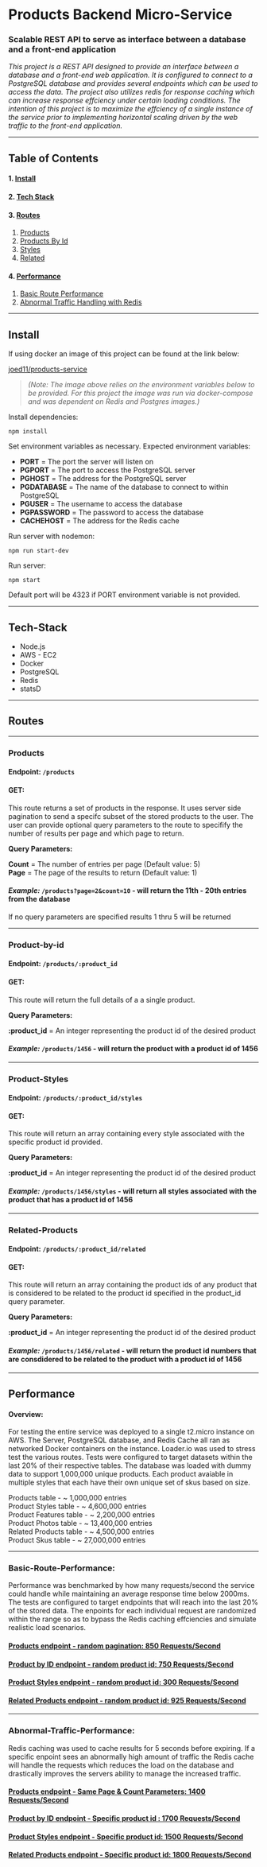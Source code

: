 # Products Backend Micro-Service

### Scalable REST API to serve as interface between a database and a front-end application

*This project is a REST API designed to provide an interface between a database and a front-end web application.  It is configured to connect to a PostgreSQL database and provides several endpoints which can be used to access the data.  The project also utilizes redis for response caching which can increase response effciency under certain loading conditions.  The intention of this project is to maximize the effciency of a single instance of the service prior to implementing horizontal scaling driven by the web traffic to the front-end application.*

-----------------------------------------------------------------------------------------------------------------------------

## Table of Contents
#### 1. [Install](#Install)
#### 2. [Tech Stack](#Tech-Stack)
#### 3. [Routes](#Routes)
   1. [Products](#Products)
   1. [Products By Id](#Products-by-id)
   1. [Styles](#Product-Styles)
   1. [Related](#Related-Products)
#### 4. [Performance](#Performance)
   1. [Basic Route Performance](#Basic-Route-Performance)
   1. [Abnormal Traffic Handling with Redis](#Abnormal-Traffic-Performance)
   
-----------------------------------------------------------------------------------------------------------------------------

## Install

If using docker an image of this project can be found at the link below:

[joed11/products-service](https://hub.docker.com/repository/docker/joed11/sdc-product-service)

> *(Note:  The image above relies on the environment variables below to be provided. For this project the image was run via docker-compose and was dependent on Redis and Postgres images.)*


Install dependencies:

   `npm install`

Set environment variables as necessary.  Expected environment variables:

   * **PORT** = The port the server will listen on
   * **PGPORT** = The port to access the PostgreSQL server
   * **PGHOST** = The address for the PostgreSQL server
   * **PGDATABASE** = The name of the database to connect to within PostgreSQL
   * **PGUSER** = The username to access the database
   * **PGPASSWORD** = The password to access the database
   * **CACHEHOST** = The address for the Redis cache

Run server with nodemon:

   `npm run start-dev`

Run server:

   `npm start`

Default port will be 4323 if PORT environment variable is not provided.

-----------------------------------------------------------------------------------------------------------------------------

## Tech-Stack

   * Node.js
   * AWS - EC2
   * Docker
   * PostgreSQL
   * Redis
   * statsD
   
-----------------------------------------------------------------------------------------------------------------------------
   
## Routes

-----------------------------------------------------------------------------------------------------------------------------

### Products 

#### Endpoint: `/products`

#### GET: 
This route returns a set of products in the response.   It uses server side pagination to send a specifc subset of the stored products to the user.  The user can provide optional query parameters to the route to specifify the number of results per page and which page to return.

**Query Parameters:**

**Count** = The number of entries per page (Default value: 5) <br>
**Page** = The page of the results to return (Default value: 1)

#### *Example:*  `/products?page=2&count=10` - will return the 11th - 20th entries from the database

If no query parameters are specified results 1 thru 5 will be returned

-----------------------------------------------------------------------------------------------------------------------------

### Product-by-id 

#### Endpoint: `/products/:product_id`

#### GET: 
This route will return the full details of a a single product.

**Query Parameters:**

**:product_id** = An integer representing the product id of the desired product

#### *Example:*  `/products/1456` - will return the product with a product id of 1456

-----------------------------------------------------------------------------------------------------------------------------

### Product-Styles 

#### Endpoint: `/products/:product_id/styles`

#### GET: 
This route will return an array containing every style associated with the specific product id provided.

**Query Parameters:**

**:product_id** = An integer representing the product id of the desired product

#### *Example:*  `/products/1456/styles` - will return all styles associated with the product that has a product id of 1456

-----------------------------------------------------------------------------------------------------------------------------

### Related-Products 

#### Endpoint: `/products/:product_id/related`

#### GET: 
This route will return an array containing the product ids of any product that is considered to be related to the product id specified in the product_id query parameter.

**Query Parameters:**

**:product_id** = An integer representing the product id of the desired product

#### *Example:*  `/products/1456/related` - will return the product id numbers that are consdidered to be related to the product with a product id of 1456

-----------------------------------------------------------------------------------------------------------------------------

## Performance

#### Overview:

For testing the entire service was deployed to a single t2.micro instance on AWS.  The Server, PostgreSQL database, and Redis Cache all ran as networked Docker containers on the instance.  Loader.io was used to stress test the various routes.  Tests were configured to target datasets within the last 20% of their respective tables.  The database was loaded with dummy data to support 1,000,000 unique products. Each product avaiable in multiple styles that each have their own unique set of skus based on size.

Products table - ~ 1,000,000 entries <br>
Product Styles table - ~ 4,600,000 entries <br>
Product Features table - ~ 2,200,000 entries <br>
Product Photos table -  ~ 13,400,000 entries <br>
Related Products table - ~ 4,500,000 entries <br>
Product Skus table - ~ 27,000,000 entries <br>

-----------------------------------------------------------------------------------------------------------------------------

### Basic-Route-Performance:

Performance was benchmarked by how many requests/second the service could handle while maintaining an average response time below 2000ms.  The tests are configured to target endpoints that will reach into the last 20% of the stored data.  The enpoints for each individual request are randomized within the range so as to bypass the Redis caching effciencies and simulate realistic load scenarios.

#### [Products endpoint - random pagination:  850 Requests/Second](https://bit.ly/35z5BVW)

#### [Product by ID endpoint - random product id: 750 Requests/Second](https://bit.ly/3kG0N7e)

#### [Product Styles endpoint - random product id: 300 Requests/Second](https://bit.ly/35qCILi)

#### [Related Products endpoint - random product id: 925 Requests/Second](https://bit.ly/34qR8vF)

-----------------------------------------------------------------------------------------------------------------------------

### Abnormal-Traffic-Performance:

Redis caching was used to cache results for 5 seconds before expiring.  If a specific enpoint sees an abnormally high amount of traffic the Redis cache will handle the requests which reduces the load on the database and drastically improves the servers ability to manage the increased traffic.

#### [Products endpoint - Same Page & Count Parameters:  1400 Requests/Second](https://bit.ly/2HBfFWr)

#### [Product by ID endpoint - Specific product id : 1700 Requests/Second](https://bit.ly/35zQrj4)

#### [Product Styles endpoint - Specific product id: 1500 Requests/Second](https://bit.ly/35vztSV)

#### [Related Products endpoint - Specific product id: 1800 Requests/Second](https://bit.ly/35ytwod)
